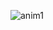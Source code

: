 
![anim1](https://github.com/eagleEggs/nintendoDSscreenSimulator/blob/master/testing/dsTesting_materials.gif?raw=true)
